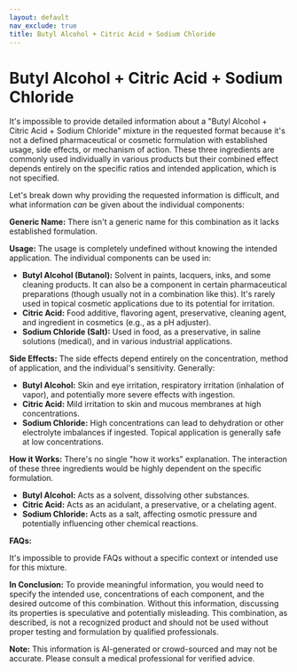 ```yaml
---
layout: default
nav_exclude: true
title: Butyl Alcohol + Citric Acid + Sodium Chloride
---
```


# Butyl Alcohol + Citric Acid + Sodium Chloride

It's impossible to provide detailed information about a "Butyl Alcohol + Citric Acid + Sodium Chloride" mixture in the requested format because it's not a defined pharmaceutical or cosmetic formulation with established usage, side effects, or mechanism of action.  These three ingredients are commonly used individually in various products but their combined effect depends entirely on the specific ratios and intended application, which is not specified.

Let's break down why providing the requested information is difficult, and what information *can* be given about the individual components:


**Generic Name:** There isn't a generic name for this combination as it lacks established formulation.


**Usage:**  The usage is completely undefined without knowing the intended application.  The individual components can be used in:

* **Butyl Alcohol (Butanol):**  Solvent in paints, lacquers, inks, and some cleaning products.  It can also be a component in certain pharmaceutical preparations (though usually not in a combination like this).  It's rarely used in topical cosmetic applications due to its potential for irritation.
* **Citric Acid:** Food additive, flavoring agent, preservative, cleaning agent, and ingredient in cosmetics (e.g., as a pH adjuster).
* **Sodium Chloride (Salt):**  Used in food, as a preservative, in saline solutions (medical), and in various industrial applications.


**Side Effects:** The side effects depend entirely on the concentration, method of application, and the individual's sensitivity.  Generally:

* **Butyl Alcohol:**  Skin and eye irritation, respiratory irritation (inhalation of vapor), and potentially more severe effects with ingestion.
* **Citric Acid:**  Mild irritation to skin and mucous membranes at high concentrations.
* **Sodium Chloride:**  High concentrations can lead to dehydration or other electrolyte imbalances if ingested. Topical application is generally safe at low concentrations.

**How it Works:**  There's no single "how it works" explanation.  The interaction of these three ingredients would be highly dependent on the specific formulation.

* **Butyl Alcohol:** Acts as a solvent, dissolving other substances.
* **Citric Acid:**  Acts as an acidulant, a preservative, or a chelating agent.
* **Sodium Chloride:**  Acts as a salt, affecting osmotic pressure and potentially influencing other chemical reactions.


**FAQs:**

It's impossible to provide FAQs without a specific context or intended use for this mixture.


**In Conclusion:** To provide meaningful information, you would need to specify the intended use, concentrations of each component, and the desired outcome of this combination.  Without this information, discussing its properties is speculative and potentially misleading.  This combination, as described, is not a recognized product and should not be used without proper testing and formulation by qualified professionals.


**Note:** This information is AI-generated or crowd-sourced and may not be accurate. Please consult a medical professional for verified advice.